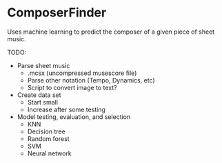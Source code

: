 # ComposerFinder

Uses machine learning to predict the composer of a given piece of sheet music.

TODO:
* Parse sheet music
  * .mcsx (uncompressed musescore file)
   * Parse other notation (Tempo, Dynamics, etc)
  * Script to convert image to text?
* Create data set
  * Start small
  * Increase after some testing
* Model testing, evaluation, and selection
  * KNN
  * Decision tree
  * Random forest
  * SVM
  * Neural network
